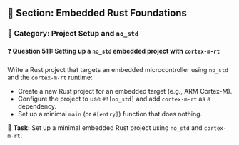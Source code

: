 ## 📘 Section: Embedded Rust Foundations  
### 🔹 Category: Project Setup and `no_std`  
#### ❓ Question 511: Setting up a `no_std` embedded project with `cortex-m-rt`

Write a Rust project that targets an embedded microcontroller using `no_std` and the `cortex-m-rt` runtime:

- Create a new Rust project for an embedded target (e.g., ARM Cortex-M).
- Configure the project to use `#![no_std]` and add `cortex-m-rt` as a dependency.
- Set up a minimal `main` (or `#[entry]`) function that does nothing.

🔧 **Task:** Set up a minimal embedded Rust project using `no_std` and `cortex-m-rt`.
